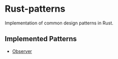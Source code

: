 # Rust-patterns
Implementation of common design patterns in Rust.

## Implemented Patterns
- [Observer](https://sourcemaking.com/design_patterns/observer)
